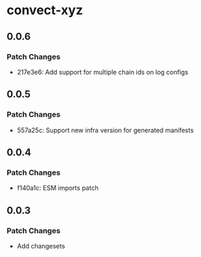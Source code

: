 # convect-xyz

## 0.0.6

### Patch Changes

- 217e3e6: Add support for multiple chain ids on log configs

## 0.0.5

### Patch Changes

- 557a25c: Support new infra version for generated manifests

## 0.0.4

### Patch Changes

- f140a1c: ESM imports patch

## 0.0.3

### Patch Changes

- Add changesets
